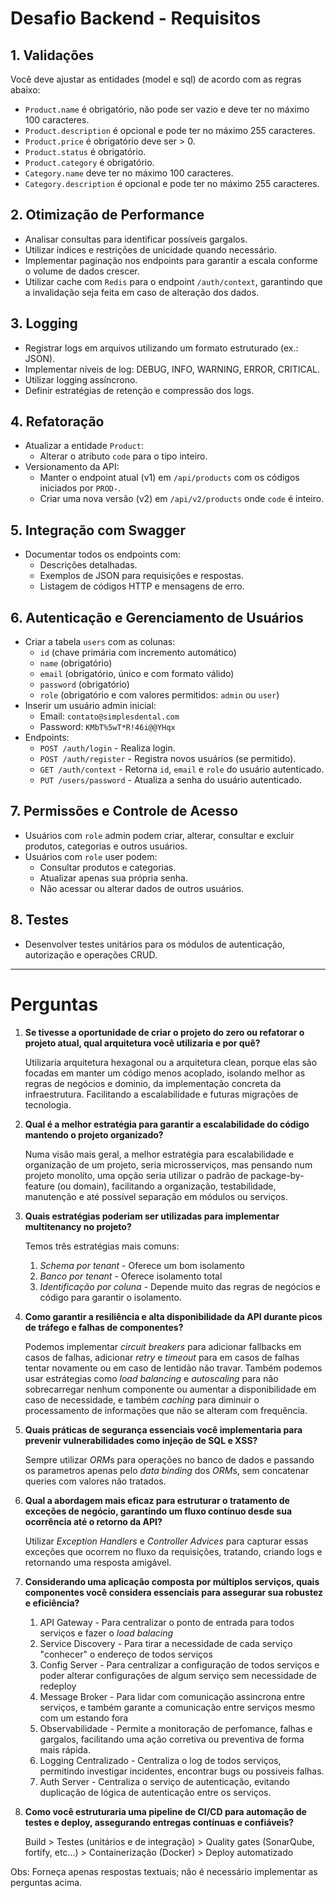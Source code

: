 # Desafio Backend - Requisitos

## 1. Validações

Você deve ajustar as entidades (model e sql) de acordo com as regras abaixo: 

- `Product.name` é obrigatório, não pode ser vazio e deve ter no máximo 100 caracteres.
- `Product.description` é opcional e pode ter no máximo 255 caracteres.
- `Product.price` é obrigatório deve ser > 0.
- `Product.status` é obrigatório.
- `Product.category` é obrigatório.
- `Category.name` deve ter no máximo 100 caracteres.
- `Category.description` é opcional e pode ter no máximo 255 caracteres.

## 2. Otimização de Performance
- Analisar consultas para identificar possíveis gargalos.
- Utilizar índices e restrições de unicidade quando necessário.
- Implementar paginação nos endpoints para garantir a escala conforme o volume de dados crescer.
- Utilizar cache com `Redis` para o endpoint `/auth/context`, garantindo que a invalidação seja feita em caso de alteração dos dados.

## 3. Logging
- Registrar logs em arquivos utilizando um formato estruturado (ex.: JSON).
- Implementar níveis de log: DEBUG, INFO, WARNING, ERROR, CRITICAL.
- Utilizar logging assíncrono.
- Definir estratégias de retenção e compressão dos logs.

## 4. Refatoração
- Atualizar a entidade `Product`:
  - Alterar o atributo `code` para o tipo inteiro.
- Versionamento da API:
  - Manter o endpoint atual (v1) em `/api/products` com os códigos iniciados por `PROD-`.
  - Criar uma nova versão (v2) em `/api/v2/products` onde `code` é inteiro.

## 5. Integração com Swagger
- Documentar todos os endpoints com:
  - Descrições detalhadas.
  - Exemplos de JSON para requisições e respostas.
  - Listagem de códigos HTTP e mensagens de erro.

## 6. Autenticação e Gerenciamento de Usuários
- Criar a tabela `users` com as colunas:
  - `id` (chave primária com incremento automático)
  - `name` (obrigatório)
  - `email` (obrigatório, único e com formato válido)
  - `password` (obrigatório)
  - `role` (obrigatório e com valores permitidos: `admin` ou `user`)
- Inserir um usuário admin inicial:
  - Email: `contato@simplesdental.com`
  - Password: `KMbT%5wT*R!46i@@YHqx`
- Endpoints:
  - `POST /auth/login` - Realiza login.
  - `POST /auth/register` - Registra novos usuários (se permitido).
  - `GET /auth/context` - Retorna `id`, `email` e `role` do usuário autenticado.
  - `PUT /users/password` - Atualiza a senha do usuário autenticado.

## 7. Permissões e Controle de Acesso
- Usuários com `role` admin podem criar, alterar, consultar e excluir produtos, categorias e outros usuários.
- Usuários com `role` user podem:
  - Consultar produtos e categorias.
  - Atualizar apenas sua própria senha.
  - Não acessar ou alterar dados de outros usuários.

## 8. Testes
- Desenvolver testes unitários para os módulos de autenticação, autorização e operações CRUD.

---

# Perguntas

1. **Se tivesse a oportunidade de criar o projeto do zero ou refatorar o projeto atual, qual arquitetura você utilizaria e por quê?**
  
    Utilizaria arquitetura hexagonal ou a arquitetura clean, porque elas são focadas em manter um código menos acoplado,
  isolando melhor as regras de negócios e dominio, da implementação concreta da infraestrutura. Facilitando a escalabilidade e futuras migrações de tecnologia.
2. **Qual é a melhor estratégia para garantir a escalabilidade do código mantendo o projeto organizado?**
    
    Numa visão mais geral, a melhor estratégia para escalabilidade e organização de um projeto, seria microsserviços,
   mas pensando num projeto monolíto, uma opção seria utilizar o padrão de package-by-feature (ou domain), facilitando a
   organização, testabilidade, manutenção e até possível separação em módulos ou serviços.
3. **Quais estratégias poderiam ser utilizadas para implementar multitenancy no projeto?**

    Temos três estratégias mais comuns: 
   1. *Schema por tenant* - Oferece um bom isolamento
   2. *Banco por tenant* - Oferece isolamento total
   3. *Identificação por coluna* - Depende muito das regras de negócios e código para garantir o isolamento.
4. **Como garantir a resiliência e alta disponibilidade da API durante picos de tráfego e falhas de componentes?**

    Podemos implementar *circuit breakers* para adicionar fallbacks em casos de falhas, adicionar *retry* e *timeout* para
    em casos de falhas tentar novamente ou em caso de lentidão não travar. Também podemos usar estrátegias como *load balancing* e 
    *autoscaling* para não sobrecarregar nenhum componente ou aumentar a disponibilidade em caso de necessidade, e também
    *caching* para diminuir o processamento de informações que não se alteram com frequência.
5. **Quais práticas de segurança essenciais você implementaria para prevenir vulnerabilidades como injeção de SQL e XSS?**
    
    Sempre utilizar *ORM*s para operações no banco de dados e passando os parametros apenas pelo *data binding* dos *ORM*s,
    sem concatenar queries com valores não tratados.
6. **Qual a abordagem mais eficaz para estruturar o tratamento de exceções de negócio, garantindo um fluxo contínuo desde sua ocorrência até o retorno da API?**
   
    Utilizar *Exception Handlers* e *Controller Advices* para capturar essas exceções que ocorrem no fluxo da requisições,
    tratando, criando logs e retornando uma resposta amigável.
7. **Considerando uma aplicação composta por múltiplos serviços, quais componentes você considera essenciais para assegurar sua robustez e eficiência?**

   1. API Gateway - Para centralizar o ponto de entrada para todos serviços e fazer o *load balacing*
   2. Service Discovery - Para tirar a necessidade de cada serviço "conhecer" o endereço de todos serviços
   3. Config Server - Para centralizar a configuração de todos serviços e poder alterar configurações de algum serviço sem necessidade de redeploy
   4. Message Broker - Para lidar com comunicação assincrona entre serviços, e também garante a comunicação entre serviços mesmo com um estando fora
   5. Observabilidade - Permite a monitoração de perfomance, falhas e gargalos, facilitando uma ação corretiva ou preventiva de forma mais rápida.
   6. Logging Centralizado - Centraliza o log de todos serviços, permitindo investigar incidentes, encontrar bugs ou possiveis falhas.
   7. Auth Server - Centraliza o serviço de autenticação, evitando duplicação de lógica de autenticação entre os serviços.
8. **Como você estruturaria uma pipeline de CI/CD para automação de testes e deploy, assegurando entregas contínuas e confiáveis?**
   
    Build > Testes (unitários e de integração) > Quality gates (SonarQube, fortify, etc...) > Containerização (Docker)  > Deploy automatizado

Obs: Forneça apenas respostas textuais; não é necessário implementar as perguntas acima.

